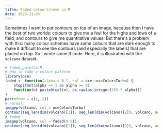 ```yaml
---
title: Faded colourscheme in R
date: 2023-11-04
---
```


Sometimes I want to put contours on top of an image, because then I have the best of two worlds: colours to give me a feel for the highs and lows of a field, and contours to give me quantitative values.  But there's a problem with this: many colour schemes have some colours that are dark enough to make it difficult to see the contours (and especially the labels) that are placed on top.  So I wrote some R code. Here, it is illustrated with the `volcano` dataset.


```R
# faded_palette.R
# How to fade a colour palette
library(oce)
faded <- function(alpha = 0.1, col = oce::oceColorsTurbo) {
    stopifnot(alpha <= 1 && alpha >= 0)
    function(n) paste0(col(n), as.raw(as.integer(255 * alpha)))
}
par(mfrow = c(1, 2))
# normal
imagep(volcano, col = oceColorsTurbo)
contour(seq_len(dim(volcano)[1]), seq_len(dim(volcano)[2]), volcano, add = TRUE)
# faded
imagep(volcano, col = faded(0.5))
contour(seq_len(dim(volcano)[1]), seq_len(dim(volcano)[2]), volcano, add = TRUE)
```
